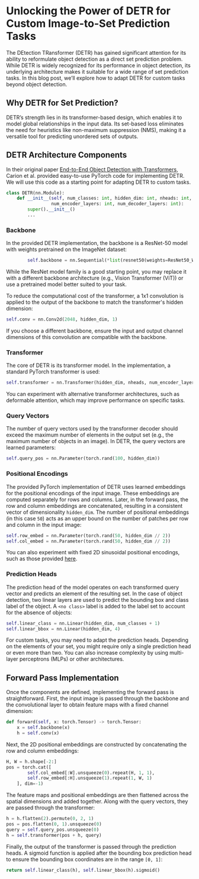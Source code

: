 # Unlocking the Power of DETR for Custom Image-to-Set Prediction Tasks

The DEtection TRansformer (DETR) has gained significant attention for its ability to reformulate object detection as a direct set prediction problem. While DETR is widely recognized for its performance in object detection, its underlying architecture makes it suitable for a wide range of set prediction tasks. In this blog post, we’ll explore how to adapt DETR for custom tasks beyond object detection.

## Why DETR for Set Prediction?

DETR’s strength lies in its transformer-based design, which enables it to model global relationships in the input data. Its set-based loss eliminates the need for heuristics like non-maximum suppression (NMS), making it a versatile tool for predicting unordered sets of outputs.

## DETR Architecture Components

In their original paper [End-to-End Object Detection with Transformers](https://arxiv.org/abs/2005.12872), Carion et al. provided easy-to-use PyTorch code for implementing DETR. We will use this code as a starting point for adapting DETR to custom tasks.

```python
class DETR(nn.Module):
    def __init__(self, num_classes: int, hidden_dim: int, nheads: int,
                 num_encoder_layers: int, num_decoder_layers: int):
        super().__init__()
        ...
```

### Backbone

In the provided DETR implementation, the backbone is a ResNet-50 model with weights pretrained on the ImageNet dataset:

```python
        self.backbone = nn.Sequential(*list(resnet50(weights=ResNet50_Weights.DEFAULT).children())[:-2])
```

While the ResNet model family is a good starting point, you may replace it with a different backbone architecture (e.g., Vision Transformer (ViT)) or use a pretrained model better suited to your task.

To reduce the computational cost of the transformer, a 1x1 convolution is applied to the output of the backbone to match the transformer's hidden dimension:

```python
self.conv = nn.Conv2d(2048, hidden_dim, 1)
```

If you choose a different backbone, ensure the input and output channel dimensions of this convolution are compatible with the backbone.

### Transformer

The core of DETR is its transformer model. In the implementation, a standard PyTorch transformer is used:

```python
self.transformer = nn.Transformer(hidden_dim, nheads, num_encoder_layers, num_decoder_layers, batch_first=True)
```

You can experiment with alternative transformer architectures, such as deformable attention, which may improve performance on specific tasks.

### Query Vectors

The number of query vectors used by the transformer decoder should exceed the maximum number of elements in the output set (e.g., the maximum number of objects in an image). In DETR, the query vectors are learned parameters:

```python
self.query_pos = nn.Parameter(torch.rand(100, hidden_dim))
```

### Positional Encodings

The provided PyTorch implementation of DETR uses learned embeddings for the positional encodings of the input image. These embeddings are computed separately for rows and columns. Later, in the forward pass, the row and column embeddings are concatenated, resulting in a consistent vector of dimensionality `hidden_dim`. The number of positional embeddings (in this case `50`) acts as an upper bound on the number of patches per row and column in the input image:

```python
self.row_embed = nn.Parameter(torch.rand(50, hidden_dim // 2))
self.col_embed = nn.Parameter(torch.rand(50, hidden_dim // 2))
```

You can also experiment with fixed 2D sinusoidal positional encodings, such as those provided [here](https://github.com/tatp22/multidim-positional-encoding).

### Prediction Heads

The prediction head of the model operates on each transformed query vector and predicts an element of the resulting set. In the case of object detection, two linear layers are used to predict the bounding box and class label of the object. A `<no class>` label is added to the label set to account for the absence of objects:

```python
self.linear_class = nn.Linear(hidden_dim, num_classes + 1)
self.linear_bbox = nn.Linear(hidden_dim, 4)
```

For custom tasks, you may need to adapt the prediction heads. Depending on the elements of your set, you might require only a single prediction head or even more than two. You can also increase complexity by using multi-layer perceptrons (MLPs) or other architectures.

## Forward Pass Implementation

Once the components are defined, implementing the forward pass is straightforward. First, the input image is passed through the backbone and the convolutional layer to obtain feature maps with a fixed channel dimension:

```python
def forward(self, x: torch.Tensor) -> torch.Tensor:
    x = self.backbone(x)
    h = self.conv(x)
```

Next, the 2D positional embeddings are constructed by concatenating the row and column embeddings:

```python
H, W = h.shape[-2:]
pos = torch.cat([
        self.col_embed[:W].unsqueeze(0).repeat(H, 1, 1),
        self.row_embed[:H].unsqueeze(1).repeat(1, W, 1)
    ], dim=-1)
```

The feature maps and positional embeddings are then flattened across the spatial dimensions and added together. Along with the query vectors, they are passed through the transformer:

```python
h = h.flatten(2).permute(0, 2, 1)
pos = pos.flatten(0, 1).unsqueeze(0)
query = self.query_pos.unsqueeze(0)
h = self.transformer(pos + h, query)
```

Finally, the output of the transformer is passed through the prediction heads. A sigmoid function is applied after the bounding box prediction head to ensure the bounding box coordinates are in the range `[0, 1]`:

```python
return self.linear_class(h), self.linear_bbox(h).sigmoid()
``` 
